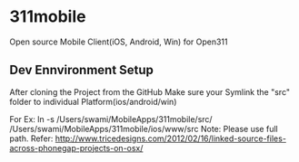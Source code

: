 311mobile
=========

Open source Mobile Client(iOS, Android, Win) for Open311


Dev Ennvironment Setup
----------------------
After cloning the Project from the GitHub
Make sure your Symlink the "src" folder to individual Platform(ios/android/win)

For Ex:
ln -s /Users/swami/MobileApps/311mobile/src/ /Users/swami/MobileApps/311mobile/ios/www/src
Note: Please use full path.
Refer: http://www.tricedesigns.com/2012/02/16/linked-source-files-across-phonegap-projects-on-osx/